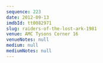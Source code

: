 ```yaml
---
sequence: 223
date: 2012-09-13
imdbId: tt0082971
slug: raiders-of-the-lost-ark-1981
venue: AMC Tysons Corner 16
venueNotes: null
medium: null
mediumNotes: null
---
```

